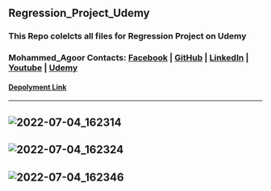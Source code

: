 ## Regression_Project_Udemy
 
### This Repo colelcts all files for Regression Project on Udemy 

### Mohammed_Agoor Contacts:  [Facebook](https://www.facebook.com/agoormachine/) | [GitHub](https://www.github.com/AGOOR97/) | [LinkedIn](https://www.linkedin.com/in/mlagoor/) | [Youtube](https://www.youtube.com/MohammedAgoor) | [Udemy](https://www.udemy.com/user/mohammed-agoor-2/)   <br />


#### [Depolyment Link](https://regr-deploy.herokuapp.com/)

------------------------------
![2022-07-04_162314](https://user-images.githubusercontent.com/81787449/177174200-f11415ea-8b50-4749-803d-7a534befb206.png)
------------------------------
![2022-07-04_162324](https://user-images.githubusercontent.com/81787449/177174260-0c0d4d3f-de3c-446e-8783-92bee9fbbd26.png)
------------------------------
![2022-07-04_162346](https://user-images.githubusercontent.com/81787449/177174346-311d0ea3-7595-49fd-9398-6f21e4022bfc.png)
------------------------------
